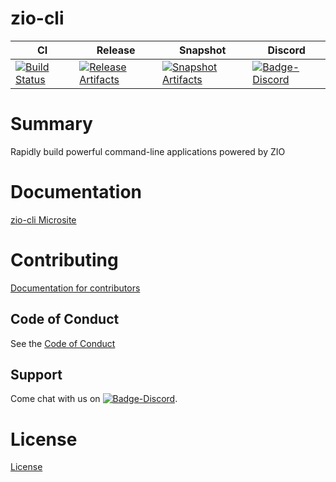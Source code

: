 # zio-cli

| CI | Release | Snapshot | Discord |
| --- | --- | --- | --- |
| [![Build Status][Badge-Circle]][Link-Circle] | [![Release Artifacts][Badge-SonatypeReleases]][Link-SonatypeReleases] | [![Snapshot Artifacts][Badge-SonatypeSnapshots]][Link-SonatypeSnapshots] | [![Badge-Discord]][Link-Discord] |

# Summary
Rapidly build powerful command-line applications powered by ZIO

# Documentation
[zio-cli Microsite](https://zio.github.io/zio-cli/)

# Contributing
[Documentation for contributors](https://zio.github.io/zio-cli/docs/about/about_contributing)

## Code of Conduct

See the [Code of Conduct](https://zio.github.io/zio-cli/docs/about/about_coc)

## Support

Come chat with us on [![Badge-Discord]][Link-Discord].


# License
[License](LICENSE)

[Badge-SonatypeReleases]: https://img.shields.io/nexus/r/https/oss.sonatype.org/dev.zio/zio-cli_2.12.svg "Sonatype Releases"
[Badge-SonatypeSnapshots]: https://img.shields.io/nexus/s/https/oss.sonatype.org/dev.zio/zio-cli_2.12.svg "Sonatype Snapshots"
[Badge-Discord]: https://img.shields.io/discord/629491597070827530?logo=discord "chat on discord"
[Badge-Circle]: https://circleci.com/gh/zio/zio-cli.svg?style=svg "circleci"
[Link-Circle]: https://circleci.com/gh/zio/zio-cli "circleci"
[Link-SonatypeReleases]: https://oss.sonatype.org/content/repositories/releases/dev/zio/zio-cli_2.12/ "Sonatype Releases"
[Link-SonatypeSnapshots]: https://oss.sonatype.org/content/repositories/snapshots/dev/zio/zio-cli_2.12/ "Sonatype Snapshots"
[Link-Discord]: https://discord.gg/2ccFBr4 "Discord"

